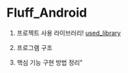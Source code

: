 # Fluff_Android


1. 프로젝트 사용 라이브러리!
[used_library](https://user-images.githubusercontent.com/54485132/71459106-406d7580-27e9-11ea-849d-94cdc065a8dd.png)


2. 프로그램 구조


3. 핵심 기능 구현 방법 정리"
